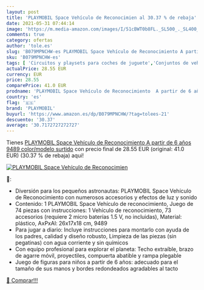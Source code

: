```yaml
---
layout: post
title: 'PLAYMOBIL Space Vehículo de Reconocimien al 30.37 % de rebaja'
date: 2021-05-31 07:44:14
image: 'https://m.media-amazon.com/images/I/51cBWT0b8FL._SL500_._SL400_.jpg'
comments: true
category: ofertas
author: 'tole.es'
slug: 'B079MPNCHW-es PLAYMOBIL Space Vehículo de Reconocimiento A partir de 6...'
sku: 'B079MPNCHW-es'
tags: [ 'Circuitos y playsets para coches de juguete','Conjuntos de vehículos de motor para niños','Juguetes','Juguetes y juegos','Vehículos de juguete para niños','playmobil', ]
actualPrice: 28.55 EUR
currency: EUR
price: 28.55
comparePrice: 41.0 EUR
prodname: 'PLAYMOBIL Space Vehículo de Reconocimiento  A partir de 6 años  9489    color/modelo surtido'
country: 'es'
flag: '🇪🇸'
brand: 'PLAYMOBIL'
buyurl: 'https://www.amazon.es/dp/B079MPNCHW/?tag=tolees-21'
descuento: '30.37'
average: '30.7172727272727'
---
```


Tienes [PLAYMOBIL Space Vehículo de Reconocimiento  A partir de 6 años  9489    color/modelo surtido](https://www.amazon.es/dp/B079MPNCHW/?tag=tolees-21) con precio final de  28.55 EUR (original: 41.0 EUR) (30.37 %  de rebaja) aqui!

[![PLAYMOBIL Space Vehículo de Reconocimien](https://m.media-amazon.com/images/I/51cBWT0b8FL._SL500_._SL400_.jpg)](https://www.amazon.es/dp/B079MPNCHW/?tag=tolees-21)

🔎:

- Diversión para los pequeños astronautas: PLAYMOBIL Space Vehículo de Reconocimiento con numerosos accesorios y efectos de luz y sonido
- Contenido: 1 PLAYMOBIL Space Vehículo de reconocimiento, Juego de 74 piezas con instrucciones: 1 Vehículo de reconocimiento, 73 accesorios (requiere 2 micro baterías 1.5 V, no incluidas), Material: plástico, AxPxAl: 26x17x18 cm, 9489
- Para jugar a diario: Incluye instrucciones para montarlo con ayuda de los padres, calidad y diseño robusto, Limpieza de las piezas (sin pegatinas) con agua corriente y sin químicos
- Con equipo profesional para explorar el planeta: Techo extraíble, brazo de agarre móvil, proyectiles, compuerta abatible y rampa plegable
- Juego de figuras para niños a partir de 6 años: adecuado para el tamaño de sus manos y bordes redondeados agradables al tacto

[🛒 Comprar!!!](https://www.amazon.es/dp/B079MPNCHW/?tag=tolees-21)
